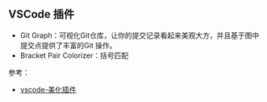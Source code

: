 ## VSCode 插件

* Git Graph：可视化Git仓库，让你的提交记录看起来美观大方，并且基于图中提交点提供了丰富的Git 操作。
* Bracket Pair Colorizer：括号匹配


参考：
* [vscode-美化插件](https://zhuanlan.zhihu.com/p/112016680)
